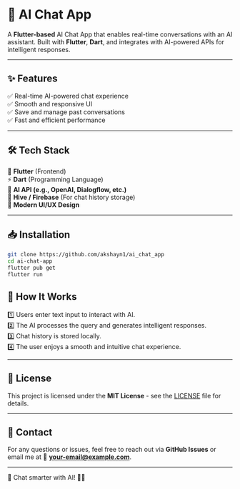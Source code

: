 # 🤖 AI Chat App

A **Flutter-based** AI Chat App that enables real-time conversations with an AI assistant. Built with **Flutter**, **Dart**, and integrates with AI-powered APIs for intelligent responses.

---

## ✨ Features
✅ Real-time AI-powered chat experience  
✅ Smooth and responsive UI   
✅ Save and manage past conversations  
✅ Fast and efficient performance  

---

## 🛠️ Tech Stack
🚀 **Flutter** (Frontend)  
⚡ **Dart** (Programming Language)  
🧠 **AI API (e.g., OpenAI, Dialogflow, etc.)**  
💾 **Hive / Firebase** (For chat history storage)  
🎨 **Modern UI/UX Design**  

---

## 📥 Installation
```sh
git clone https://github.com/akshayn1/ai_chat_app
cd ai-chat-app
flutter pub get
flutter run
```


## 📝 How It Works
1️⃣ Users enter text input to interact with AI.  
2️⃣ The AI processes the query and generates intelligent responses.  
3️⃣ Chat history is stored locally.  
4️⃣ The user enjoys a smooth and intuitive chat experience.  

---


## 📜 License
This project is licensed under the **MIT License** - see the [LICENSE](LICENSE) file for details.

---

## 📧 Contact
For any questions or issues, feel free to reach out via **GitHub Issues** or email me at 📩 **your-email@example.com**.

---

💙 Chat smarter with AI! 🤖💬

